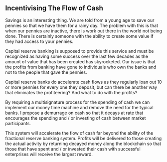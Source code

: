 
## Incentivising The Flow of Cash

Savings is an interesting thing. We are told from a young age to save our pennies so that we have them for a rainy day. The problem with this is that when our pennies are inactive, there is work out there in the world not being done. There is certainly someone with the ability to create some value if they had access to your pennies.

Capital reserve banking is supposed to provide this service and must be recognized as having some success over the last few decades as the amount of value that has been created has skyrocketed. Our issue is that the profits from banking have gone to individuals who own the banks and not to the people that gave the pennies.

Capital reserve banks do accelerate cash flows as they regularly loan out 10 or more pennies for every one they deposit, but can there be another way that eliminates the profiteering? And what to do with the profits?

By requiring a multisignature process for the spending of cash we can implement our money time machine and remove the need for the typical banks. I propose a demurrage on cash so that it decays at rate that encourages the spending and / or investing of cash between market participants.

This system will accelerate the flow of cash far beyond the ability of the fractional reserve banking system. Profits will be delivered to those creating the actual activity by returning decayed money along the blockchain so that those that have spent and / or invested their cash with successful enterprises will receive the largest reward.

